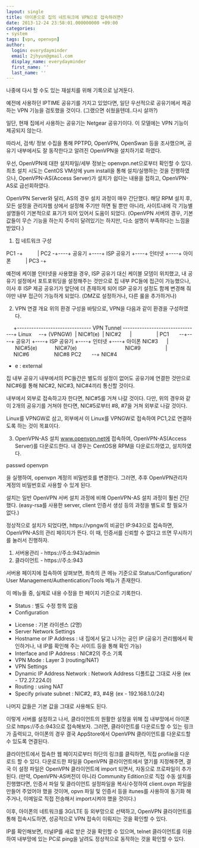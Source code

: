 ```yaml
---
layout: single
title: 아이폰으로 집의 네트워크에 VPN으로 접속하려면?
date: 2013-12-24 23:58:01.000000000 +09:00
categories:
- system
tags: [vpn, openvpn]
author:
  login: everydayminder
  email: 2jhyun@gmail.com
  display_name: everydayminder
  first_name: ''
  last_name: ''
---
```

나중에 다시 할 수도 있는 재설치를 위해 기록으로 남겨둔다.

예전에 사용하던 IPTIME 공유기를 가지고 있었다면,
일단 우선적으로 공유기에서 제공하는 VPN 기능을 검토했을 것이다. (그랬으면 쉬웠을텐데..다시 살까?)

일단, 현재 집에서 사용하는 공유기는 Netgear 공유기이다.
이 모델에는 VPN 기능이 제공되지 않는다.

따라서, 검색/ 정보 수집을 통해 PPTPD, OpenVPN, OpenSwan 등을 조사했으며,
공유기 내부에서도 잘 동작한다고 알려진 OpenVPN을 설치하기로 하였다.

우선, OpenVPN에 대한 설치파일/세부 정보는 openvpn.net으로부터 확인할 수 있다.
최초 설치 시도는 CentOS VM상에 yum install을 통해 설치/실행하는 것을 진행하였으나,
OpenVPN-AS(Access Server)가 설치가 쉽다는 내용을 접하고, OpenVPN-AS로 급선회하였다.

OpenVPN Server와 달리, AS의 경우 설치 과정이 매우 간단했다.
해당 RPM 설치 후, 모든 설정을 관리자웹 상에서 설정해 주기만 하면 될 뿐만 아니라,
사이트내에 각 기능별 설명들이 기본적으로 표기가 되어 있어서 도움이 되었다.
(OpenVPN 서버의 경우, 기본 값들이 무슨 기능을 하는지 주석이 달려있기는 하지만,
다소 설명이 부족하다는 느낌을 받았다.)

1. 집 네트워크 구성

PC1 -+
&nbsp;&nbsp;&nbsp;&nbsp;&nbsp;&nbsp;&nbsp;&nbsp;&nbsp;|
PC2 -+----+ 공유기 +----+ ISP 공유기 +----+ 인터넷 +----+ 아이폰
&nbsp;&nbsp;&nbsp;&nbsp;&nbsp;&nbsp;&nbsp;&nbsp;&nbsp;|
PC3 -+

예전에 케이블 인터넷을 사용했을 경우, ISP 공유기 대신 케이블 모뎀이 위치했고,
내 공유기 설정에서 포트포워딩을 설정해주는 것만으로 집 내부 PC들에
접근이 가능했으나, 이사 후 ISP 제공 공유기가 앞단에 더 존재하게 되어 ISP 공유기
설정도 함께 변경해 줘야만 내부 접근이 가능하게 되었다. (DMZ로 설정하거나, 다른 룰을 추가하거나)

2. VPN 연결 개요
위의 환경 구성을 바탕으로, VPN을 다음과 같이 환경을 구성하였다.

&nbsp;&nbsp;&nbsp;&nbsp;&nbsp;+------------------------------- VPN Tunnel --------------------------------+
Linux&nbsp;&nbsp;&nbsp;&nbsp;&nbsp;--+
(VPNGW)&nbsp;&nbsp;|
NIC#1(e)&nbsp;&nbsp;|
NIC#2&nbsp;&nbsp;&nbsp;&nbsp;&nbsp;&nbsp;|
&nbsp;&nbsp;&nbsp;&nbsp;&nbsp;&nbsp;&nbsp;&nbsp;&nbsp;&nbsp;&nbsp;&nbsp;&nbsp;&nbsp;&nbsp;&nbsp;|
PC1&nbsp;&nbsp;&nbsp;&nbsp;&nbsp;&nbsp;&nbsp;--+----+ 공유기 +----+ ISP 공유기 +----+ 인터넷 +----+ 아이폰
NIC#3&nbsp;&nbsp;&nbsp;&nbsp;&nbsp;&nbsp;|&nbsp;&nbsp;&nbsp;&nbsp;&nbsp;&nbsp;NIC#5(e)&nbsp;&nbsp;&nbsp;&nbsp;&nbsp;&nbsp;&nbsp;&nbsp;&nbsp;&nbsp;&nbsp;&nbsp;NIC#7(e)&nbsp;&nbsp;&nbsp;&nbsp;&nbsp;&nbsp;&nbsp;&nbsp;&nbsp;&nbsp;&nbsp;&nbsp;&nbsp;&nbsp;&nbsp;&nbsp;&nbsp;&nbsp;&nbsp;&nbsp;&nbsp;&nbsp;&nbsp;&nbsp;&nbsp;&nbsp;&nbsp;&nbsp;&nbsp;&nbsp;&nbsp;&nbsp;&nbsp;NIC#9
&nbsp;&nbsp;&nbsp;&nbsp;&nbsp;&nbsp;&nbsp;&nbsp;&nbsp;&nbsp;&nbsp;&nbsp;&nbsp;&nbsp;&nbsp;&nbsp;| &nbsp;&nbsp;&nbsp;&nbsp;&nbsp;NIC#6&nbsp;&nbsp;&nbsp;&nbsp;&nbsp;&nbsp;&nbsp;&nbsp;&nbsp;&nbsp;&nbsp;&nbsp;&nbsp;&nbsp;&nbsp;&nbsp;&nbsp;NIC#8
PC2&nbsp;&nbsp;&nbsp;&nbsp;&nbsp;&nbsp;&nbsp;--+
NIC#4

* e : external

집 내부 공유기 내부에서의 PC들간은 별도의 설정이 없어도 공유기에 연결한 것만으로
NIC#6를 통해 NIC#2, NIC#3, NIC#4끼리 통신할 것이다.

내부에서 외부로 접속하고자 한다면, NIC#5를 거쳐 나갈 것이다.
다만, 위의 경우와 같이 2개의 공유기를 거쳐야 한다면, NIC#5로부터 #8, #7을 거쳐 외부로
나갈 것이다.

Linux를 VPNGW로 삼고, 외부에서 이 Linux를 VPNGW로 접속하여 PC1,2로 연결하도록 하는
것이 목표이다.

3. OpenVPN-AS 설치
www.openvpn.net에 접속하여, OpenVPN-AS(Access Server)를 다운로드한다.
내 경우는 CentOS용 RPM을 다운로드하였고, 설치하였다.

passwd openvpn

을 실행하여, openvpn 계정의 비밀번호를 변경한다.
그러면, 추후 OpenVPN관리자 계정의 비밀번호로 사용할 수 있게 된다.

설치는 일반 OpenVPN 서버 설치 과정에 비해 OpenVPN-AS 설치 과정이 훨씬 간단했다.
(easy-rsa를 사용한 server, client 인증서 생성 등의 과정을 별도로 할 필요가 없다.)

정상적으로 설치가 되었다면, https://vpngw의 비공인 IP:943으로 접속하면,
OpenVPN-AS의 관리 페이지가 뜬다. 이 때, 인증서를 신뢰할 수 없다고 뜨면 무시하기를
눌러서 진행하자.

1) 서버용관리 - https://주소:943/admin
2) 클라이언트 - https://주소:943

서버용 페이지에 접속하여 살펴보면, 좌측의 큰 메뉴 기준으로 Status/Configuration/
User Management/Authentication/Tools 메뉴가 존재한다.

이 메뉴들 중, 실제로 내용 수정을 한 페이지 기준으로 기록한다.
* Status : 별도 수정 항목 없음
* Configuration
- License : 기본 라이센스 (2명)
- Server Network Settings
- Hostname or IP Address : 내 집에서 달고 나가는 공인 IP (공유기 관리웹에서 확인하거나, 내 IP를 확인해 주는 사이트 등을 통해 확인 가능)
- Interface and IP Address : NIC#2의 주소 기록
- VPN Mode : Layer 3 (routing/NAT)
- VPN Settings
- Dynamic IP Address Network : Network Address 디폴트값 그대로 사용 (ex - 172.27.224.0)
- Routing : using NAT
- Specify private subnet : NIC#2, #3, #4용 (ex - 192.168.1.0/24)

나머지 값들은 기본 값을 그대로 사용해도 된다.

이렇게 서버를 설정하고 나서, 클라이언트의 원활한 설정을 위해 집 내부망에서 아이폰으로
https://주소:943으로 접속해보자.
그러면, 클라이언트를 다운로드할 수 있는 링크가 출력되고, 아이폰의 경우 결국 AppStore에서
OpenVPN 클라이언트를 다운로드할 수 있도록 연결된다.

클라이언트에서 접속한 웹 페이지로부터 하단의 링크를 클릭하면,
직접 profile을 다운로드 할 수 있다. 다운로드한 파일을 OpenVPN 클라이언트에서 열기를
지정해주면, 결국 이 설정 파일은 OpenVPN 클라이언트에 import 되면서, 자동으로
프로파일이 추가된다.
(만약, OpenVPN-AS버전이 아니라 Community Edition으로 직접 수동 설치를 진행했다면,
인증서 파일 및 클라이언트 설정파일을 복사/수정하여 client.ovpn 파일을 만들어 주었어야
했을 것이며, opvn 파일 및 인증서 등을 itunes를 사용하여 동기화 해주거나, 이메일로
직접 전송해서 import시켜야 했을 것이다.)

이후, 아이폰의 네트워크를 3G/LTE 등 외부망으로 선택하고, OpenVPN 클라이언트를 통해
접속시도하면, 성공적으로 VPN 접속이 이뤄지는 것을 확인할 수 있다.

IP를 확인해보면, 터널IP를 새로 받은 것을 확인할 수 있으며, telnet 클라이언트를
이용하여 내부망에 있는 PC로 ping을 날려도 정상적으로 동작하는 것을 확인할 수 있다.

